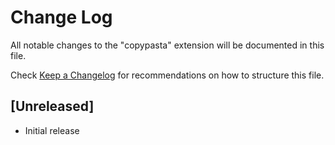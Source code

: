 # Change Log

All notable changes to the "copypasta" extension will be documented in this file.

Check [Keep a Changelog](http://keepachangelog.com/) for recommendations on how to structure this file.

## [Unreleased]

- Initial release